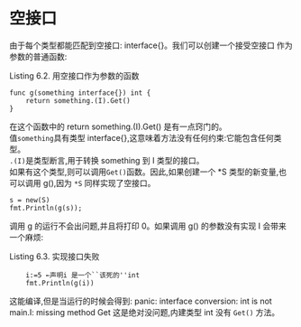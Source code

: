 # 空接口
由于每个类型都能匹配到空接口: interface{}。我们可以创建一个接受空接口 作为参数的普通函数:  

Listing 6.2. 用空接口作为参数的函数  

	func g(something interface{}) int {
	 	return something.(I).Get()
	}  

在这个函数中的 return something.(I).Get() 是有一点窍门的。  
值` something `具有类型 interface{},这意味着方法没有任何约束:它能包含任何类型。  
` .(I) `是类型断言,用于转换 something 到 I 类型的接口。  
如果有这个类型,则可以调用` Get() `函数。因此,如果创建一个 *S 类型的新变量,也可以调用 g(),因为 `*S` 同样实现了空接口。  

	s = new(S) 
	fmt.Println(g(s));  

调用 g 的运行不会出问题,并且将打印 0。如果调用 g() 的参数没有实现 I 会带来一个麻烦:  

Listing 6.3. 实现接口失败   
		
		i:=5 ←声明i 是一个``该死的''int
        fmt.Println(g(i))
这能编译,但是当运行的时候会得到:
panic: interface conversion: int is not main.I: missing method Get 这是绝对没问题,内建类型 int 没有 `Get()` 方法。
